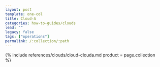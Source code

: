 ```yaml
---
layout: post
template: one-col
title: Cloud-A
categories: how-to-guides/clouds
lead: ""
legacy: false
tags: ["operations"]
permalink: /:collection/:path
---
```





{% include references/clouds/cloud-clouda.md  product = page.collection %}
